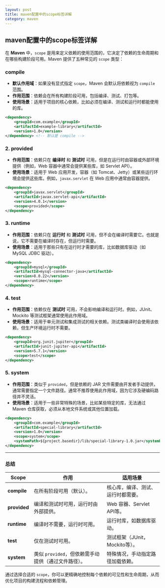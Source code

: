 ```yaml
---
layout: post
title: maven配置中的scope标签详解
category: maven
---
```


## maven配置中的scope标签详解

在 **Maven** 中，`scope` 是用来定义依赖的使用范围的，它决定了依赖的生命周期和在哪些构建阶段可用。Maven 提供了五种常见的 `scope` 类型：

### compile
- **默认作用域**：如果没有显式指定 `scope`，Maven 会默认将依赖视为 `compile` 范围。
- **作用范围**：依赖会在所有构建阶段可用，包括编译、测试、打包等。
- **使用场景**：适用于项目的核心依赖，比如必须在编译、测试和运行时都能使用的库。

```xml
<dependency>
    <groupId>com.example</groupId>
    <artifactId>example-library</artifactId>
    <version>1.0</version>
</dependency> <!-- 默认是 compile -->
```

### 2. **provided**
- **作用范围**：依赖只在 **编译时** 和 **测试时** 可用，但是在运行时由容器或外部环境提供（例如，Web 容器中通常会提供某些库，如 Servlet API）。
- **使用场景**：适用于 Web 应用开发，容器（如 Tomcat、Jetty）或某些运行环境会提供这些库。例如，`javax.servlet` 在 Web 应用中通常由容器提供。

```xml
<dependency>
    <groupId>javax.servlet</groupId>
    <artifactId>javax.servlet-api</artifactId>
    <version>4.0.1</version>
    <scope>provided</scope>
</dependency>
```

### 3. **runtime**
- **作用范围**：依赖只在 **运行时** 和 **测试时** 可用，但不会在编译时需要它。也就是说，它不需要在编译时存在，但运行时需要。
- **使用场景**：适用于那些只有在运行时才需要的库，比如数据库驱动（如 MySQL JDBC 驱动）。

```xml
<dependency>
    <groupId>mysql</groupId>
    <artifactId>mysql-connector-java</artifactId>
    <version>8.0.22</version>
    <scope>runtime</scope>
</dependency>
```

### 4. **test**
- **作用范围**：依赖仅在 **测试时** 可用，不会影响编译和运行时。例如，JUnit、Mockito 等测试框架通常使用此作用域。
- **使用场景**：适用于单元测试和集成测试的相关依赖。测试类编译时会使用该依赖，但生产环境运行时不需要。

```xml
<dependency>
    <groupId>org.junit.jupiter</groupId>
    <artifactId>junit-jupiter-api</artifactId>
    <version>5.7.1</version>
    <scope>test</scope>
</dependency>
```

### 5. **system**
- **作用范围**：类似于 `provided`，但是依赖的 JAR 文件需要由开发者手动提供，通常需要指定一个文件路径。通常不推荐使用此作用域，因为它涉及硬编码路径并不灵活。
- **使用场景**：适用于一些非常特殊的场景，比如某些特定的库，无法通过 Maven 仓库获取，必须从本地文件系统或其他位置加载。

```xml
<dependency>
    <groupId>com.example</groupId>
    <artifactId>special-library</artifactId>
    <version>1.0</version>
    <scope>system</scope>
    <systemPath>${project.basedir}/lib/special-library-1.0.jar</systemPath>
</dependency>
```

---

### 总结

| **Scope**     | **作用**                                               | **适用场景**                    |
|---------------|--------------------------------------------------------|---------------------------------|
| **compile**   | 在所有阶段可用（默认）。                                | 核心库，编译、测试、运行时都需要。 |
| **provided**  | 编译和测试时可用，运行时由外部提供。                    | Web 容器、Servlet API等。        |
| **runtime**   | 编译时不需要，运行时可用。                              | 运行时库，如数据库驱动。        |
| **test**      | 仅在测试时可用。                                       | 测试框架（JUnit，Mockito等）。   |
| **system**    | 类似 `provided`，但依赖需手动提供（通过文件路径）。     | 特殊情况，手动指定路径加载依赖。 |

通过选择合适的 `scope`，你可以更精确地控制每个依赖的可见性和生命周期，从而优化项目的构建流程和依赖管理。